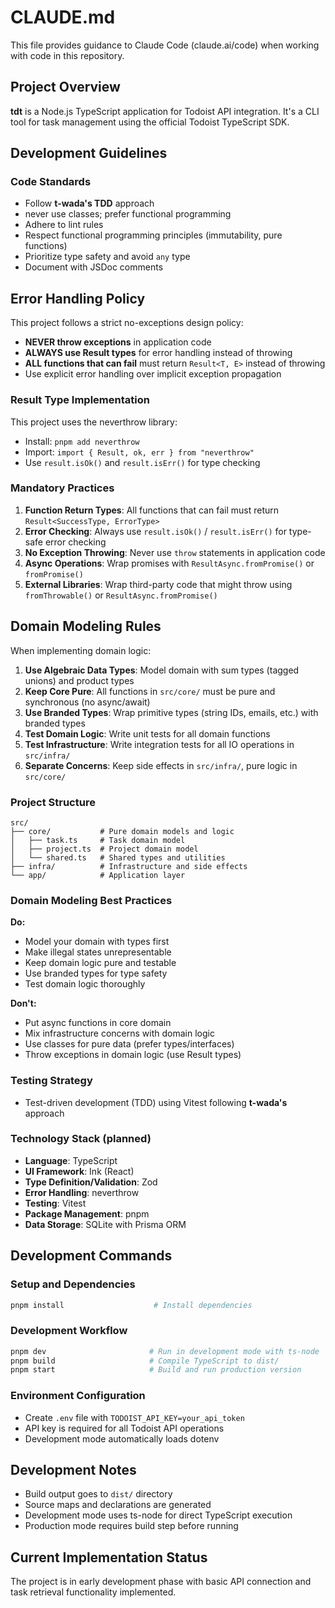 # CLAUDE.md

This file provides guidance to Claude Code (claude.ai/code) when working with code in this repository.

## Project Overview
**tdt** is a Node.js TypeScript application for Todoist API integration. It's a CLI tool for task management using the official Todoist TypeScript SDK.

## Development Guidelines

### Code Standards
- Follow **t-wada's TDD** approach
- never use classes; prefer functional programming
- Adhere to lint rules
- Respect functional programming principles (immutability, pure functions)
- Prioritize type safety and avoid `any` type
- Document with JSDoc comments

## Error Handling Policy

This project follows a strict no-exceptions design policy:

- **NEVER throw exceptions** in application code
- **ALWAYS use Result types** for error handling instead of throwing
- **ALL functions that can fail** must return `Result<T, E>` instead of throwing
- Use explicit error handling over implicit exception propagation

### Result Type Implementation

This project uses the neverthrow library:

- Install: `pnpm add neverthrow`
- Import: `import { Result, ok, err } from "neverthrow"`
- Use `result.isOk()` and `result.isErr()` for type checking

### Mandatory Practices

1. **Function Return Types**: All functions that can fail must return `Result<SuccessType, ErrorType>`
2. **Error Checking**: Always use `result.isOk()` / `result.isErr()` for type-safe error checking  
3. **No Exception Throwing**: Never use `throw` statements in application code
4. **Async Operations**: Wrap promises with `ResultAsync.fromPromise()` or `fromPromise()`
5. **External Libraries**: Wrap third-party code that might throw using `fromThrowable()` or `ResultAsync.fromPromise()`

## Domain Modeling Rules

When implementing domain logic:

1. **Use Algebraic Data Types**: Model domain with sum types (tagged unions) and product types
2. **Keep Core Pure**: All functions in `src/core/` must be pure and synchronous (no async/await)
3. **Use Branded Types**: Wrap primitive types (string IDs, emails, etc.) with branded types
4. **Test Domain Logic**: Write unit tests for all domain functions
5. **Test Infrastructure**: Write integration tests for all IO operations in `src/infra/`
6. **Separate Concerns**: Keep side effects in `src/infra/`, pure logic in `src/core/`

### Project Structure

```
src/
├── core/           # Pure domain models and logic
│   ├── task.ts     # Task domain model
│   ├── project.ts  # Project domain model
│   └── shared.ts   # Shared types and utilities
├── infra/          # Infrastructure and side effects
└── app/            # Application layer
```

### Domain Modeling Best Practices

**Do:**
- Model your domain with types first
- Make illegal states unrepresentable
- Keep domain logic pure and testable
- Use branded types for type safety
- Test domain logic thoroughly

**Don't:**
- Put async functions in core domain
- Mix infrastructure concerns with domain logic
- Use classes for pure data (prefer types/interfaces)
- Throw exceptions in domain logic (use Result types)

### Testing Strategy
- Test-driven development (TDD) using Vitest following **t-wada's** approach

### Technology Stack (planned)
- **Language**: TypeScript
- **UI Framework**: Ink (React)
- **Type Definition/Validation**: Zod
- **Error Handling**: neverthrow
- **Testing**: Vitest
- **Package Management**: pnpm
- **Data Storage**: SQLite with Prisma ORM

## Development Commands

### Setup and Dependencies
```bash
pnpm install                    # Install dependencies
```

### Development Workflow
```bash
pnpm dev                       # Run in development mode with ts-node
pnpm build                     # Compile TypeScript to dist/
pnpm start                     # Build and run production version
```

### Environment Configuration
- Create `.env` file with `TODOIST_API_KEY=your_api_token`
- API key is required for all Todoist API operations
- Development mode automatically loads dotenv

## Development Notes
- Build output goes to `dist/` directory
- Source maps and declarations are generated
- Development mode uses ts-node for direct TypeScript execution
- Production mode requires build step before running

## Current Implementation Status
The project is in early development phase with basic API connection and task retrieval functionality implemented.